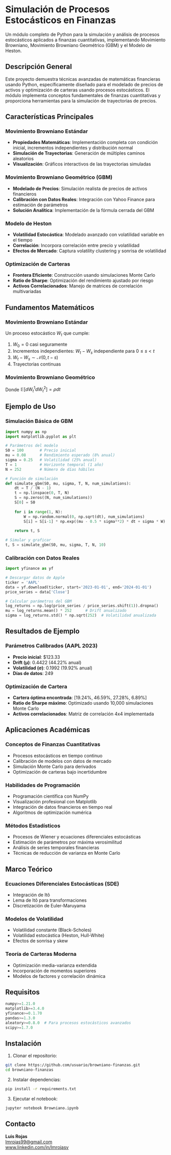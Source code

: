 # Simulación de Procesos Estocásticos en Finanzas

Un módulo completo de Python para la simulación y análisis de procesos estocásticos aplicados a finanzas cuantitativas, implementando Movimiento Browniano, Movimiento Browniano Geométrico (GBM) y el Modelo de Heston.

## Descripción General

Este proyecto demuestra técnicas avanzadas de matemáticas financieras usando Python, específicamente diseñado para el modelado de precios de activos y optimización de carteras usando procesos estocásticos. El módulo implementa conceptos fundamentales de finanzas cuantitativas y proporciona herramientas para la simulación de trayectorias de precios.

## Características Principales

### Movimiento Browniano Estándar
- **Propiedades Matemáticas**: Implementación completa con condición inicial, incrementos independientes y distribución normal
- **Simulación de Trayectorias**: Generación de múltiples caminos aleatorios
- **Visualización**: Gráficos interactivos de las trayectorias simuladas

### Movimiento Browniano Geométrico (GBM)
- **Modelado de Precios**: Simulación realista de precios de activos financieros
- **Calibración con Datos Reales**: Integración con Yahoo Finance para estimación de parámetros
- **Solución Analítica**: Implementación de la fórmula cerrada del GBM

### Modelo de Heston
- **Volatilidad Estocástica**: Modelado avanzado con volatilidad variable en el tiempo
- **Correlación**: Incorpora correlación entre precio y volatilidad
- **Efectos de Mercado**: Captura volatility clustering y sonrisa de volatilidad

### Optimización de Carteras
- **Frontera Eficiente**: Construcción usando simulaciones Monte Carlo
- **Ratio de Sharpe**: Optimización del rendimiento ajustado por riesgo
- **Activos Correlacionados**: Manejo de matrices de correlación multivariadas

## Fundamentos Matemáticos

### Movimiento Browniano Estándar
Un proceso estocástico $W_t$ que cumple:
1. $W_0 = 0$ casi seguramente
2. Incrementos independientes: $W_t - W_s$ independiente para $0 \leq s < t$
3. $W_t - W_s \sim \mathcal{N}(0, t-s)$
4. Trayectorias continuas

### Movimiento Browniano Geométrico


Donde $\mathbb{E}[dW_t^1 dW_t^2] = ρ dt$

## Ejemplo de Uso

### Simulación Básica de GBM

```python
import numpy as np
import matplotlib.pyplot as plt

# Parámetros del modelo
S0 = 100       # Precio inicial
mu = 0.08      # Rendimiento esperado (8% anual)
sigma = 0.25   # Volatilidad (25% anual)
T = 1          # Horizonte temporal (1 año)
N = 252        # Número de días hábiles

# Función de simulación
def simulate_gbm(S0, mu, sigma, T, N, num_simulations):
    dt = T / (N - 1)
    t = np.linspace(0, T, N)
    S = np.zeros((N, num_simulations))
    S[0] = S0
    
    for i in range(1, N):
        W = np.random.normal(0, np.sqrt(dt), num_simulations)
        S[i] = S[i-1] * np.exp((mu - 0.5 * sigma**2) * dt + sigma * W)
    
    return t, S

# Simular y graficar
t, S = simulate_gbm(S0, mu, sigma, T, N, 10)
```

### Calibración con Datos Reales

```python
import yfinance as yf

# Descargar datos de Apple
ticker = 'AAPL'
data = yf.download(ticker, start='2023-01-01', end='2024-01-01')
price_series = data['Close']

# Calcular parámetros del GBM
log_returns = np.log(price_series / price_series.shift(1)).dropna()
mu = log_returns.mean() * 252      # Drift anualizado
sigma = log_returns.std() * np.sqrt(252)  # Volatilidad anualizada
```

## Resultados de Ejemplo

### Parámetros Calibrados (AAPL 2023)
- **Precio inicial**: $123.33
- **Drift (μ)**: 0.4422 (44.22% anual)
- **Volatilidad (σ)**: 0.1992 (19.92% anual)
- **Días de datos**: 249

### Optimización de Cartera
- **Cartera óptima encontrada**: [19.24%, 46.59%, 27.28%, 6.89%]
- **Ratio de Sharpe máximo**: Optimizado usando 10,000 simulaciones Monte Carlo
- **Activos correlacionados**: Matriz de correlación 4x4 implementada

## Aplicaciones Académicas

### Conceptos de Finanzas Cuantitativas
- Procesos estocásticos en tiempo continuo
- Calibración de modelos con datos de mercado
- Simulación Monte Carlo para derivados
- Optimización de carteras bajo incertidumbre

### Habilidades de Programación
- Programación científica con NumPy
- Visualización profesional con Matplotlib
- Integración de datos financieros en tiempo real
- Algoritmos de optimización numérica

### Métodos Estadísticos
- Procesos de Wiener y ecuaciones diferenciales estocásticas
- Estimación de parámetros por máxima verosimilitud
- Análisis de series temporales financieras
- Técnicas de reducción de varianza en Monte Carlo

## Marco Teórico

### Ecuaciones Diferenciales Estocásticas (SDE)
- Integración de Itô
- Lema de Itô para transformaciones
- Discretización de Euler-Maruyama

### Modelos de Volatilidad
- Volatilidad constante (Black-Scholes)
- Volatilidad estocástica (Heston, Hull-White)
- Efectos de sonrisa y skew

### Teoría de Carteras Moderna
- Optimización media-varianza extendida
- Incorporación de momentos superiores
- Modelos de factores y correlación dinámica

## Requisitos

```python
numpy>=1.21.0
matplotlib>=3.4.0
yfinance>=0.1.70
pandas>=1.3.0
aleatory>=0.8.0  # Para procesos estocásticos avanzados
scipy>=1.7.0
```

## Instalación

1. Clonar el repositorio:
```bash
git clone https://github.com/usuario/browniano-finanzas.git
cd browniano-finanzas
```

2. Instalar dependencias:
```bash
pip install -r requirements.txt
```

3. Ejecutar el notebook:
```bash
jupyter notebook Browniano.ipynb
```

## Contacto

**Luis Rojas**  
lmrojas99@gmail.com  
www.linkedin.com/in/lmrojasv
